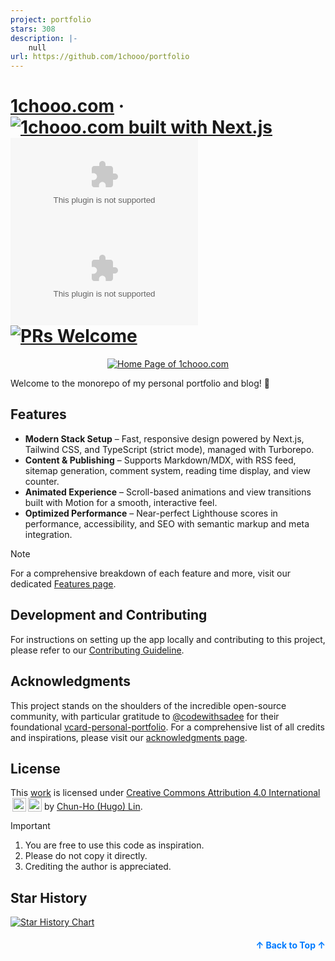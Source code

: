 ```yaml
---
project: portfolio
stars: 308
description: |-
    null
url: https://github.com/1chooo/portfolio
---
```


<a name="readme-top"></a>

# [1chooo.com] &middot; [![1chooo.com built with Next.js](https://img.shields.io/badge/Next.js-000000.svg?style=for-the-badge&logo=Next.js&labelColor=2C2C2B&color=FFDB70)](https://nextjs.org/) [![1chooo.com GitHub Stargazers](https://img.shields.io/github/stars/1chooo/1chooo.com?style=for-the-badge&labelColor=2C2C2B&color=FFDB70)](https://github.com/1chooo/portfolio/stargazers) [![1chooo.com GitHub license](https://img.shields.io/github/license/1chooo/1chooo.com?style=for-the-badge&labelColor=2C2C2B&color=FFDB70)](https://github.com/facebook/react/blob/main/LICENSE) [![PRs Welcome](https://img.shields.io/badge/PRs-welcome-brightgreen.svg?style=for-the-badge&labelColor=2C2C2B&color=FFDB70)](https://docs.1chooo.com/contributing)

[1chooo.com]: https://1chooo.com

<div align="center">
  <a href="https://youtu.be/sEmmyETf3Ao">
    <img 
      alt="Home Page of 1chooo.com" 
      src="./.github/images/cover-transparent-with-1chooo-com.png" 
    />
  </a>
</div>

Welcome to the monorepo of my personal portfolio and blog! 👋

## Features

- **Modern Stack Setup** – Fast, responsive design powered by Next.js, Tailwind CSS, and TypeScript (strict mode), managed with Turborepo.
- **Content & Publishing** – Supports Markdown/MDX, with RSS feed, sitemap generation, comment system, reading time display, and view counter.
- **Animated Experience** – Scroll-based animations and view transitions built with Motion for a smooth, interactive feel.
- **Optimized Performance** – Near-perfect Lighthouse scores in performance, accessibility, and SEO with semantic markup and meta integration.

> [!NOTE]
> For a comprehensive breakdown of each feature and more, visit our dedicated [Features page].

[Features page]: https://docs.1chooo.com/features

## Development and Contributing

For instructions on setting up the app locally and contributing to this project, please refer to our [Contributing Guideline].

[Contributing Guideline]: https://docs.1chooo.com/contributing

## Acknowledgments

This project stands on the shoulders of the incredible open-source community, with particular gratitude to [@codewithsadee] for their foundational [vcard-personal-portfolio]. For a comprehensive list of all credits and inspirations, please visit our [acknowledgments page].

[@codewithsadee]: https://github.com/codewithsadee
[vcard-personal-portfolio]: https://github.com/codewithsadee/vcard-personal-portfolio
[acknowledgments page]: https://docs.1chooo.com/acknowledgments

## License

This [work] is licensed under [Creative Commons Attribution 4.0 International][cc-by] <img style="height:22px!important;margin-left:3px;vertical-align:text-bottom;" src="https://mirrors.creativecommons.org/presskit/icons/cc.svg?ref=chooser-v1"><img style="height:22px!important;margin-left:3px;vertical-align:text-bottom;" src="https://mirrors.creativecommons.org/presskit/icons/by.svg?ref=chooser-v1"> by [Chun-Ho (Hugo) Lin][1chooo.com].

[work]: https://github.com/1chooo/portfolio
[cc-by]: http://creativecommons.org/licenses/by/4.0/
[1chooo.com]: https://1chooo.com

> [!IMPORTANT]
>
> 1. You are free to use this code as inspiration.
> 2. Please do not copy it directly.
> 3. Crediting the author is appreciated.

## Star History

[![Star History Chart](https://app.repohistory.com/api/svg?repo=1chooo/portfolio&type=Date&background=2C2C2B&color=FFDB70)](https://app.repohistory.com/star-history)

<p align="right" style="font-size: 14px; color: #555; margin-top: 20px;">
    <a href="#readme-top" style="text-decoration: none; color: #007bff; font-weight: bold;">
        ↑ Back to Top ↑
    </a>
</p>

